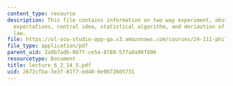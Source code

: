 ```yaml
---
content_type: resource
description: This file contains information on two way experiment, obsrvations and
  expectations, central idea, statistical algorithm, and deriavtion of cos square
  law.
file: https://ol-ocw-studio-app-qa.s3.amazonaws.com/courses/24-111-philosophy-of-quantum-mechanics-spring-2005/2672cfba3e3f81f7ed406e9872605731_lecture_6_2_14_5.pdf
file_type: application/pdf
parent_uid: 2a9b7adb-0677-ce5a-8788-577a0a98f896
resourcetype: Document
title: lecture_6_2_14_5.pdf
uid: 2672cfba-3e3f-81f7-ed40-6e9872605731
---
```

